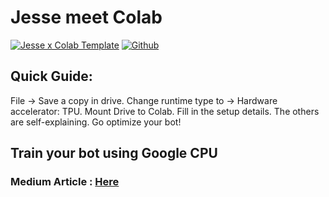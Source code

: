 # Jesse meet Colab
[![Jesse x Colab Template](https://colab.research.google.com/assets/colab-badge.svg)](https://colab.research.google.com/gist/teehanming/1625a2fe9599d1d0237bc4baed71d679/jesse-x-colab-template.ipynb)
[![Github](https://colab.research.google.com/assets/colab-badge.svg)](https://colab.research.google.com/drive/1nMFcw7f3yQ8AUwW3Su7xJLq2bmhJ-Ddo?usp=sharing)

## Quick Guide:
File -> Save a copy in drive.
Change runtime type to -> Hardware accelerator: TPU.
Mount Drive to Colab.
Fill in the setup details.
The others are self-explaining.
Go optimize your bot!

## Train your bot using Google CPU
### Medium Article : [Here](https://didi27.medium.com/optimize-jesse-trade-on-google-colab-af065885be98)
